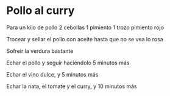 # Pollo al curry

Para un kilo de pollo
2 cebollas
1 pimiento
1 trozo pimiento rojo

Trocear y sellar el pollo con aceite hasta que no se vea lo rosa

Sofreir la verdura bastante

Echar el pollo y seguir haciéndolo 5 minutos más 

Echar el vino dulce, y 5 minutos más

Echar la nata, el tomate y el curry, y 10 minutos más